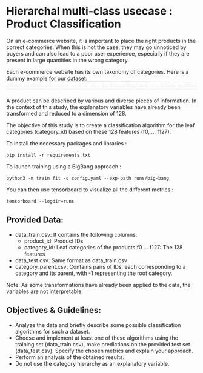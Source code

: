# Hierarchal multi-class usecase : Product Classification
On an e-commerce website, it is important to place the right products in the correct categories. When this is not the case, they may go unnoticed by buyers and can also lead to a poor user experience, especially if they are present in large quantities in the wrong category.

Each e-commerce website has its own taxonomy of categories. Here is a dummy example for our dataset:
![assets](assets/categories.png)

A product can be described by various and diverse pieces of information. In the context of this study, the explanatory variables have already been transformed and reduced to a dimension of 128.

The objective of this study is to create a classification algorithm for the leaf categories (category_id) based on these 128 features (f0, ... f127).

To install the necessary packages and libraries :

```
pip install -r requirements.txt
```

To launch training using a BigBang approach :

```
python3 -m train fit -c config.yaml --exp-path runs/big-bang
```

You can then use tensorboard to visualize all the different metrics :

```
tensorboard --logdir=runs
```

## Provided Data:

- data_train.csv: It contains the following columns:
  - product_id: Product IDs
  - category_id: Leaf categories of the products
  f0 ... f127: The 128 features
- data_test.csv: Same format as data_train.csv
- category_parent.csv: Contains pairs of IDs, each corresponding to a category and its parent, with -1 representing the root category.

Note: As some transformations have already been applied to the data, the variables are not interpretable.

## Objectives & Guidelines:

- Analyze the data and briefly describe some possible classification algorithms for such a dataset.
- Choose and implement at least one of these algorithms using the training set (data_train.csv), make predictions on the provided test set (data_test.csv). Specify the chosen metrics and explain your approach.
- Perform an analysis of the obtained results.
- Do not use the category hierarchy as an explanatory variable.
